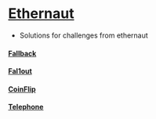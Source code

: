 # [Ethernaut](https://ethernaut.openzeppelin.com/)
- Solutions for challenges from ethernaut

#### [Fallback](https://github.com/robinpunn/blockchain-education/tree/main/ethernaut/01-fallback)

#### [Fal1out](https://github.com/robinpunn/blockchain-education/tree/main/ethernaut/02-fal1out)

#### [CoinFlip](https://github.com/robinpunn/blockchain-education/tree/main/ethernaut/03-coinflip)

#### [Telephone](https://github.com/robinpunn/blockchain-education/tree/main/ethernaut/04-telephone)